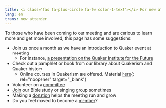 ```yaml
---
title: <i class="fas fa-plus-circle fa-fw color-1-text"></i> For new attenders
lang: en
trans: new_attender
---
```

To those who have been coming to our meeting and are curious to learn more and get more involved, this page has some suggestions: 

* Join us once a month as we have an introduction to Quaker event at meeting
  * For instance, [a presentation on the Quaker Institute for the Future](http://localhost:4000/2020/04/14/quaker-institute-future.html)
* Check out a pamphlet or book from our library about Quakerism and Quaker history
  * Online courses in Quakerism are offered. Material [here](http://quaker.ca/resources/education/#Introduction_to_Quakers_and_Friends_Ways){: rel="noopener" target="_blank"}
* Volunteer on a [committee](/committees.html)
* [Join](/contact.html) our Bible study or singing group sometimes 
* Making a [donation](donate.html) helps the meeting run and grow
* Do you feel moved to become a [member](/membership.html)?
